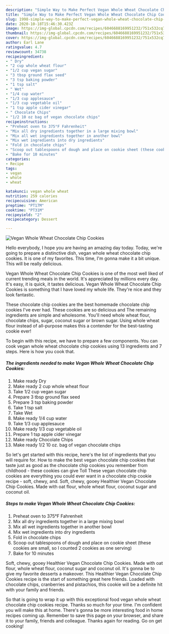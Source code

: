 ```yaml
---
description: "Simple Way to Make Perfect Vegan Whole Wheat Chocolate Chip Cookies"
title: "Simple Way to Make Perfect Vegan Whole Wheat Chocolate Chip Cookies"
slug: 1998-simple-way-to-make-perfect-vegan-whole-wheat-chocolate-chip-cookies
date: 2020-10-18T15:46:30.423Z
image: https://img-global.cpcdn.com/recipes/6046688169951232/751x532cq70/vegan-whole-wheat-chocolate-chip-cookies-recipe-main-photo.jpg
thumbnail: https://img-global.cpcdn.com/recipes/6046688169951232/751x532cq70/vegan-whole-wheat-chocolate-chip-cookies-recipe-main-photo.jpg
cover: https://img-global.cpcdn.com/recipes/6046688169951232/751x532cq70/vegan-whole-wheat-chocolate-chip-cookies-recipe-main-photo.jpg
author: Earl Lane
ratingvalue: 4.7
reviewcount: 34738
recipeingredient:
- " Dry"
- "2 cup whole wheat flour"
- "1/2 cup vegan sugar"
- "3 tbsp ground flax seed"
- "3 tsp baking powder"
- "1 tsp salt"
- " Wet"
- "1/4 cup water"
- "1/3 cup applesauce"
- "1/3 cup vegetable oil"
- "1 tsp apple cider vinegar"
- " Chocolate Chips"
- "1/2 10 oz bag of vegan chocolate chips"
recipeinstructions:
- "Preheat oven to 375°F Fahrenheit"
- "Mix all dry ingredients together in a large mixing bowl"
- "Mix all wet ingredients together in another bowl"
- "Mix wet ingredients into dry ingredients"
- "Fold in chocolate chips"
- "Scoop out tablespoons of dough and place on cookie sheet (these cookies are small, so I counted 2 cookies as one serving)"
- "Bake for 10 minutes"
categories:
- Recipe
tags:
- vegan
- whole
- wheat

katakunci: vegan whole wheat 
nutrition: 259 calories
recipecuisine: American
preptime: "PT17M"
cooktime: "PT31M"
recipeyield: "2"
recipecategory: Dessert

---
```



![Vegan Whole Wheat Chocolate Chip Cookies](https://img-global.cpcdn.com/recipes/6046688169951232/751x532cq70/vegan-whole-wheat-chocolate-chip-cookies-recipe-main-photo.jpg)

Hello everybody, I hope you are having an amazing day today. Today, we're going to prepare a distinctive dish, vegan whole wheat chocolate chip cookies. It is one of my favorites. This time, I'm gonna make it a bit unique. This will be really delicious.

Vegan Whole Wheat Chocolate Chip Cookies is one of the most well liked of current trending meals in the world. It's appreciated by millions every day. It's easy, it is quick, it tastes delicious. Vegan Whole Wheat Chocolate Chip Cookies is something that I have loved my whole life. They're nice and they look fantastic.

These chocolate chip cookies are the best homemade chocolate chip cookies I&#39;ve ever had. These cookies are so delicious and The remaining ingredients are simple and wholesome. You&#39;ll need whole wheat flour, chocolate chips, sugar, coconut sugar or brown sugar. Using whole wheat flour instead of all-purpose makes this a contender for the best-tasting cookie ever!


To begin with this recipe, we have to prepare a few components. You can cook vegan whole wheat chocolate chip cookies using 13 ingredients and 7 steps. Here is how you cook that.

<!--inarticleads1-->

##### The ingredients needed to make Vegan Whole Wheat Chocolate Chip Cookies:

1. Make ready  Dry
1. Make ready 2 cup whole wheat flour
1. Take 1/2 cup vegan sugar
1. Prepare 3 tbsp ground flax seed
1. Prepare 3 tsp baking powder
1. Take 1 tsp salt
1. Take  Wet
1. Make ready 1/4 cup water
1. Take 1/3 cup applesauce
1. Make ready 1/3 cup vegetable oil
1. Prepare 1 tsp apple cider vinegar
1. Make ready  Chocolate Chips
1. Make ready 1/2 10 oz. bag of vegan chocolate chips


So let&#39;s get started with this recipe, here&#39;s the list of ingredients that you will require for. How to make the best vegan chocolate chip cookies that taste just as good as the chocolate chip cookies you remember from childhood - these cookies can give Toll These vegan chocolate chip cookies are everything you could ever want in a chocolate chip cookie recipe - soft, chewy, and. Soft, chewy, gooey Healthier Vegan Chocolate Chip Cookies. Made with oat flour, whole wheat flour, coconut sugar and coconut oil. 

<!--inarticleads2-->

##### Steps to make Vegan Whole Wheat Chocolate Chip Cookies:

1. Preheat oven to 375°F Fahrenheit
1. Mix all dry ingredients together in a large mixing bowl
1. Mix all wet ingredients together in another bowl
1. Mix wet ingredients into dry ingredients
1. Fold in chocolate chips
1. Scoop out tablespoons of dough and place on cookie sheet (these cookies are small, so I counted 2 cookies as one serving)
1. Bake for 10 minutes


Soft, chewy, gooey Healthier Vegan Chocolate Chip Cookies. Made with oat flour, whole wheat flour, coconut sugar and coconut oil. It&#39;s gonna be to give my favorite desserts a makeover. This Healthier Vegan Chocolate Chip Cookies recipe is the start of something great here friends. Loaded with chocolate chips, cranberries and pistachios, this cookie will be a definite hit with your family and friends. 

So that is going to wrap it up with this exceptional food vegan whole wheat chocolate chip cookies recipe. Thanks so much for your time. I'm confident you will make this at home. There's gonna be more interesting food in home recipes coming up. Remember to save this page on your browser, and share it to your family, friends and colleague. Thanks again for reading. Go on get cooking!

